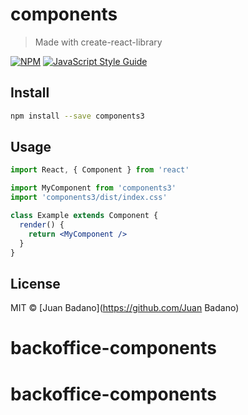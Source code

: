 # components

> Made with create-react-library

[![NPM](https://img.shields.io/npm/v/components3.svg)](https://www.npmjs.com/package/components3) [![JavaScript Style Guide](https://img.shields.io/badge/code_style-standard-brightgreen.svg)](https://standardjs.com)

## Install

```bash
npm install --save components3
```

## Usage

```jsx
import React, { Component } from 'react'

import MyComponent from 'components3'
import 'components3/dist/index.css'

class Example extends Component {
  render() {
    return <MyComponent />
  }
}
```

## License

MIT © [Juan Badano](https://github.com/Juan Badano)
# backoffice-components
# backoffice-components
